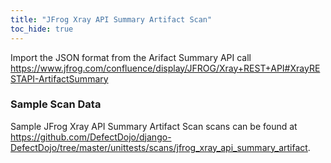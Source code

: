 ```yaml
---
title: "JFrog Xray API Summary Artifact Scan"
toc_hide: true
---
```

Import the JSON format from the Arifact Summary API call https://www.jfrog.com/confluence/display/JFROG/Xray+REST+API#XrayRESTAPI-ArtifactSummary  

### Sample Scan Data
Sample JFrog Xray API Summary Artifact Scan scans can be found at https://github.com/DefectDojo/django-DefectDojo/tree/master/unittests/scans/jfrog_xray_api_summary_artifact.